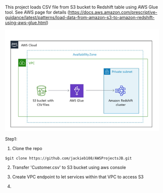 This project loads CSV file from S3 bucket to Redshift table using AWS Glue tool. See AWS page for details (https://docs.aws.amazon.com/prescriptive-guidance/latest/patterns/load-data-from-amazon-s3-to-amazon-redshift-using-aws-glue.html)


![image](/AWSTransferS3toRedshiftUsingGlue/assets/images/awstransferfroms3toredshiftarchi.jpg) 

Step1:
1. Clone the repo

  `$git clone https://github.com/jackieb108/AWSProjectsJB.git`
  
2. Transfer 'Customer.csv' to S3 bucket using aws console

3. Create VPC endpoint to let services within that VPC to access S3

4. 

